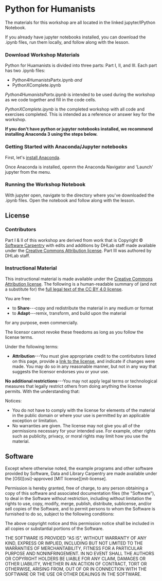 # Python for Humanists

The materials for this workshop are all located in the linked jupyter/IPython Notebook. 

If you already have jupyter notebooks installed, you can download the .ipynb files, run them locally, and follow along with the lesson. 

### Download Workshop Materials

Python for Huamanists is divided into three parts: Part I, II, and III. Each part has two .ipynb files: 
* Python4HumanistsPartx.ipynb *and* 
* PythonXComplete.ipynb

*Python4HumanistsPartx.ipynb* is intended to be used during the workshop as we code together and fill in the code cells. 

*PythonXComplete.ipynb* is the completed workshop with all code and exercises completed. This is intended as a reference or answer key for the workshop.

**If you don't have python or jupyter notebooks installed, we recommend installing Anaconda 3 using the steps below.**

### Getting Started with Anaconda/Jupyter notebooks

First, let's [install Anaconda](https://www.anaconda.com/download/).

Once Anaconda is installed, openm the Anaconda Navigator and 'Launch' jupyter from the menu.

### Running the Workshop Notebook

With jupyter open, navigate to the directory where you've downloaded the .ipynb files. Open the notebook and follow along with the lesson. 

## License

### Contributors

Part I & II of this workshop are derived from work that is Copyright © [Software Carpentry](http://software-carpentry.org/) with edits and additions by DHLab staff made available under the [Creative Commons Attribution license](https://creativecommons.org/licenses/by/4.0/). Part III was authored by DHLab staff.

### Instructional Material

This instructional material is made available under the [Creative Commons Attribution license](https://creativecommons.org/licenses/by/4.0/). The following is a human-readable summary of (and not a substitute for) the [full legal text of the CC BY 4.0 license](https://creativecommons.org/licenses/by/4.0/legalcode).

You are free:

* to **Share**---copy and redistribute the material in any medium or format
* to **Adapt**---remix, transform, and build upon the material

for any purpose, even commercially.

The licensor cannot revoke these freedoms as long as you follow the
license terms.

Under the following terms:

* **Attribution**---You must give appropriate credit to the contirbutors listed on this page, provide a [link to the
  license](https://creativecommons.org/licenses/by/4.0/), and indicate if changes were made. You may do
  so in any reasonable manner, but not in any way that suggests the
  licensor endorses you or your use.

**No additional restrictions**---You may not apply legal terms or
technological measures that legally restrict others from doing
anything the license permits.  With the understanding that:

Notices:

* You do not have to comply with the license for elements of the
  material in the public domain or where your use is permitted by an
  applicable exception or limitation.
* No warranties are given. The license may not give you all of the
  permissions necessary for your intended use. For example, other
  rights such as publicity, privacy, or moral rights may limit how you
  use the material.

## Software

Except where otherwise noted, the example programs and other software
provided by Software, Data and Library Carpentry are made available under the
[OSI][osi]-approved
[MIT license][mit-license].

Permission is hereby granted, free of charge, to any person obtaining
a copy of this software and associated documentation files (the
"Software"), to deal in the Software without restriction, including
without limitation the rights to use, copy, modify, merge, publish,
distribute, sublicense, and/or sell copies of the Software, and to
permit persons to whom the Software is furnished to do so, subject to
the following conditions:

The above copyright notice and this permission notice shall be
included in all copies or substantial portions of the Software.

THE SOFTWARE IS PROVIDED "AS IS", WITHOUT WARRANTY OF ANY KIND,
EXPRESS OR IMPLIED, INCLUDING BUT NOT LIMITED TO THE WARRANTIES OF
MERCHANTABILITY, FITNESS FOR A PARTICULAR PURPOSE AND
NONINFRINGEMENT. IN NO EVENT SHALL THE AUTHORS OR COPYRIGHT HOLDERS BE
LIABLE FOR ANY CLAIM, DAMAGES OR OTHER LIABILITY, WHETHER IN AN ACTION
OF CONTRACT, TORT OR OTHERWISE, ARISING FROM, OUT OF OR IN CONNECTION
WITH THE SOFTWARE OR THE USE OR OTHER DEALINGS IN THE SOFTWARE.